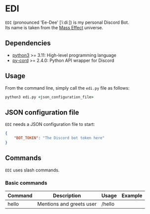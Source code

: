 # EDI

`EDI` (pronounced 'Ee-Dee' [ˈiːdiː]) is my personal Discord Bot.  
Its name is taken from the [Mass Effect](https://masseffect.fandom.com/wiki/EDI) universe.

## Dependencies

- [python3](https://www.python.org/) >= 3.11: High-level programming language
- [py-cord](https://docs.pycord.dev) >= 2.4.0: Python API wrapper for Discord

## Usage

From the command line, simply call the `edi.py` file as follows:

```cmd
python3 edi.py <json_configuration_file>
```

## JSON configuration file

`EDI` needs a JSON configuration file to start:

```json
{
    "BOT_TOKEN": "The Discord bot token here"
}
```

## Commands

`EDI` uses slash commands.

### Basic commands

| Command | Description              | Usage  | Example |
| ------- | ------------------------ | ------ | ------- |
| hello   | Mentions and greets user | /hello |         |
